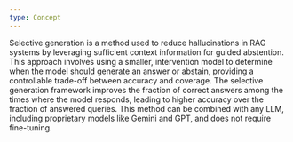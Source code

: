 ```yaml
---
type: Concept
---
```


Selective generation is a method used to reduce hallucinations in RAG systems by leveraging sufficient context information for guided abstention. This approach involves using a smaller, intervention model to determine when the model should generate an answer or abstain, providing a controllable trade-off between accuracy and coverage. The selective generation framework improves the fraction of correct answers among the times where the model responds, leading to higher accuracy over the fraction of answered queries. This method can be combined with any LLM, including proprietary models like Gemini and GPT, and does not require fine-tuning.